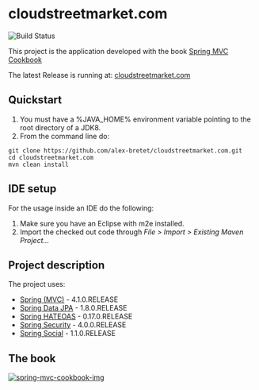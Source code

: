 # cloudstreetmarket.com

![Build Status](https://travis-ci.org/alex-bretet/cloudstreetmarket.com.svg?branch=master)

This project is the application developed with the book [Spring MVC Cookbook](http://www.amazon.co.uk/Spring-MVC-Cookbook-Alex-Bretet/dp/1784396419)

The latest Release is running at: [cloudstreetmarket.com](http://cloudstreetmarket.com)

## Quickstart

1. You must have a %JAVA_HOME% environment variable pointing to the root directory of a JDK8.
2. From the command line do:

```
git clone https://github.com/alex-bretet/cloudstreetmarket.com.git
cd cloudstreetmarket.com
mvn clean install
```

## IDE setup

For the usage inside an IDE do the following:

1. Make sure you have an Eclipse with m2e installed.
2. Import the checked out code through *File > Import > Existing Maven Project…*

## Project description

The project uses:

- [Spring (MVC)](http://github.com/spring-projects/spring-framework) - 4.1.0.RELEASE
- [Spring Data JPA](http://github.com/spring-projects/spring-data-jpa) - 1.8.0.RELEASE
- [Spring HATEOAS](http://github.com/spring-projects/spring-hateoas) - 0.17.0.RELEASE
- [Spring Security](http://github.com/spring-projects/spring-security) - 4.0.0.RELEASE
- [Spring Social](https://github.com/spring-projects/spring-social) - 1.1.0.RELEASE

## The book

[![spring-mvc-cookbook-img]](http://www.amazon.co.uk/Spring-MVC-Cookbook-Alex-Bretet/dp/1784396419) 

<!---
Link References
-->

[spring-mvc-cookbook-img]:http://ecx.images-amazon.com/images/I/518gBtl%2BMpL.jpg
